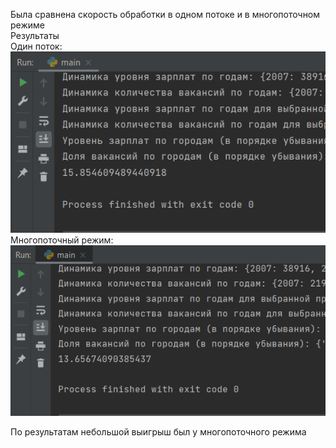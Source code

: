Была сравнена скорость обработки в одном потоке и в многопоточном режиме  
Результаты  
Один поток:  
![](Photos/2.png)  
Многопоточный режим:  
![](Photos/1.png)  

По результатам небольшой выигрыш был у многопоточного режима
